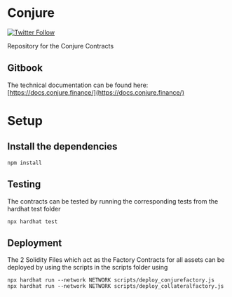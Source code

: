 # Conjure
[![Twitter Follow](https://img.shields.io/twitter/follow/ConjureFi?label=Conjure.Finance&style=social)](https://twitter.com/ConjureFi/)

Repository for the Conjure Contracts


## Gitbook
The technical documentation can be found here: [https://docs.conjure.finance/](https://docs.conjure.finance/)

# Setup

## Install the dependencies
```
npm install
```

## Testing
The contracts can be tested by running the corresponding tests from the hardhat test folder
```
npx hardhat test
```

## Deployment
The 2 Solidity Files which act as the Factory Contracts for all assets can be deployed by using the scripts in the scripts folder using
```
npx hardhat run --network NETWORK scripts/deploy_conjurefactory.js
npx hardhat run --network NETWORK scripts/deploy_collateralfactory.js
```
